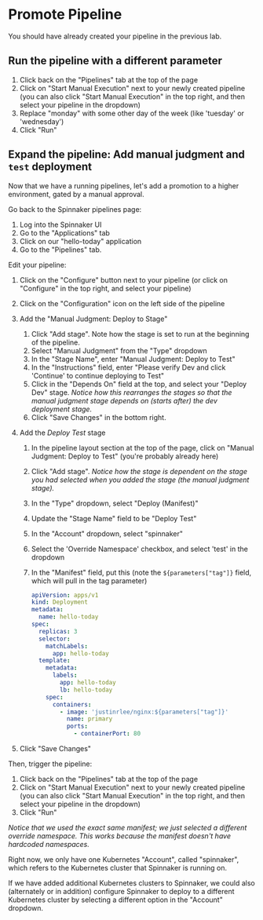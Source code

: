 # Promote Pipeline

You should have already created your pipeline in the previous lab. 

## Run the pipeline with a different parameter

1. Click back on the "Pipelines" tab at the top of the page
1. Click on "Start Manual Execution" next to your newly created pipeline (you can also click "Start Manual Execution" in the top right, and then select your pipeline in the dropdown)
1. Replace "monday" with some other day of the week (like 'tuesday' or 'wednesday')
1. Click "Run"

## Expand the pipeline: Add manual judgment and `test` deployment

Now that we have a running pipelines, let's add a promotion to a higher environment, gated by a manual approval.

Go back to the Spinnaker pipelines page:

1. Log into the Spinnaker UI
1. Go to the "Applications" tab
1. Click on our "hello-today" application
1. Go to the "Pipelines" tab.

Edit your pipeline:

1. Click on the "Configure" button next to your pipeline (or click on "Configure" in the top right, and select your pipeline)
1. Click on the "Configuration" icon on the left side of the pipeline
1. Add the "Manual Judgment: Deploy to Stage"
    1. Click "Add stage". Note how the stage is set to run at the beginning of the pipeline.
    1. Select "Manual Judgment" from the "Type" dropdown
    1. In the "Stage Name", enter "Manual Judgment: Deploy to Test"
    1. In the "Instructions" field, enter "Please verify Dev and click 'Continue' to continue deploying to Test"
    1. Click in the "Depends On" field at the top, and select your "Deploy Dev" stage.  _Notice how this rearranges the stages so that the manual judgment stage depends on (starts *after*) the dev deployment stage._
    1. Click "Save Changes" in the bottom right.
1. Add the *Deploy Test* stage
    1. In the pipeline layout section at the top of the page, click on "Manual Judgment: Deploy to Test" (you're probably already here)
    1. Click "Add stage".  _Notice how the stage is dependent on the stage you had selected when you added the stage (the manual judgment stage)._
    1. In the "Type" dropdown, select "Deploy (Manifest)"
    1. Update the "Stage Name" field to be "Deploy Test"
    1. In the "Account" dropdown, select "spinnaker"
    1. Select the 'Override Namespace' checkbox, and select 'test' in the dropdown
    1. In the "Manifest" field, put this (note the `${parameters["tag"]}` field, which will pull in the tag parameter)

        ```yml
        apiVersion: apps/v1
        kind: Deployment
        metadata:
          name: hello-today
        spec:
          replicas: 3
          selector:
            matchLabels:
              app: hello-today
          template:
            metadata:
              labels:
                app: hello-today
                lb: hello-today
            spec:
              containers:
                - image: 'justinrlee/nginx:${parameters["tag"]}'
                  name: primary
                  ports:
                    - containerPort: 80
        ```

1. Click "Save Changes"

Then, trigger the pipeline:

1. Click back on the "Pipelines" tab at the top of the page
1. Click on "Start Manual Execution" next to your newly created pipeline (you can also click "Start Manual Execution" in the top right, and then select your pipeline in the dropdown)
1. Click "Run"

_Notice that we used the exact same manifest; we just selected a different override namespace.  This works because the manifest doesn't have hardcoded namespaces._

Right now, we only have one Kubernetes "Account", called "spinnaker", which refers to the Kubernetes cluster that Spinnaker is running on.

If we have added additional Kubernetes clusters to Spinnaker, we could also (alternately or in addition) configure Spinnaker to deploy to a different Kubernetes cluster by selecting a different option in the "Account" dropdown.


